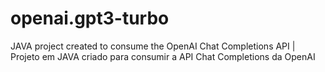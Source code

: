 # openai.gpt3-turbo
JAVA project created to consume the OpenAI Chat Completions API | Projeto em JAVA criado para consumir a API Chat Completions da OpenAI